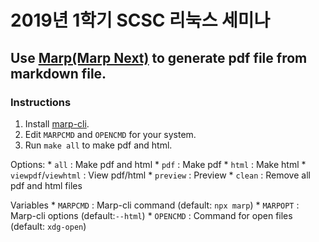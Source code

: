 # 2019년 1학기 SCSC 리눅스 세미나

## Use [Marp(Marp Next)](https://github.com/marp-team/marp) to generate pdf file from markdown file.

### Instructions

1. Install [marp-cli](https://github.com/marp-team/marp-cli).
2. Edit `MARPCMD` and `OPENCMD` for your system.
3. Run `make all` to make pdf and html.

Options:
    * `all` : Make pdf and html
    * `pdf` : Make pdf
    * `html` : Make html
    * `viewpdf`/`viewhtml` : View pdf/html
    * `preview` : Preview
    * `clean` : Remove all pdf and html files

Variables
    * `MARPCMD` : Marp-cli command (default: `npx marp`)
    * `MARPOPT` : Marp-cli options (default:`--html`)
    * `OPENCMD` : Command for open files (default: `xdg-open`)
